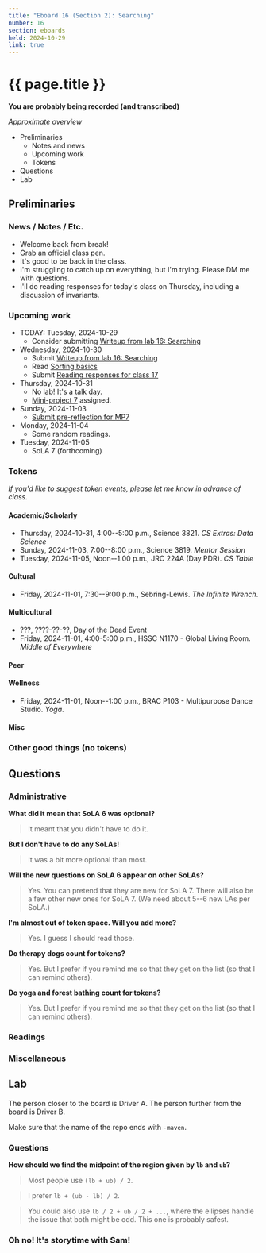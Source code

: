 ```yaml
---
title: "Eboard 16 (Section 2): Searching"
number: 16
section: eboards
held: 2024-10-29
link: true
---
```

# {{ page.title }}

**You are probably being recorded (and transcribed)**  

_Approximate overview_

* Preliminaries
    * Notes and news
    * Upcoming work
    * Tokens
* Questions
* Lab

Preliminaries
-------------

### News / Notes / Etc.

* Welcome back from break!
* Grab an official class pen.
* It's good to be back in the class.
* I'm struggling to catch up on everything, but I'm trying. Please DM me
  with questions.
* I'll do reading responses for today's class on Thursday, including a
  discussion of invariants.

### Upcoming work

* TODAY: Tuesday, 2024-10-29
    * Consider submitting [Writeup from lab 16: Searching](https://www.gradescope.com/courses/818402/assignments/5237052)
* Wednesday, 2024-10-30
   * Submit [Writeup from lab 16: Searching](https://www.gradescope.com/courses/818402/assignments/5237052)
   * Read [Sorting basics](../readings/sorting)
   * Submit [Reading responses for class 17](https://www.gradescope.com/courses/818402/assignments/5237054)
* Thursday, 2024-10-31
    * No lab! It's a talk day.
    * [Mini-project 7](../mps/mp07) assigned.
* Sunday, 2024-11-03
    * [Submit pre-reflection for MP7]()
* Monday, 2024-11-04
    * Some random readings.
* Tuesday, 2024-11-05
    * SoLA 7 (forthcoming)

### Tokens

_If you'd like to suggest token events, please let me know in advance of 
class._

#### Academic/Scholarly

* Thursday, 2024-10-31, 4:00--5:00 p.m., Science 3821.
  _CS Extras: Data Science_
* Sunday, 2024-11-03, 7:00--8:00 p.m., Science 3819.
  _Mentor Session_
* Tuesday, 2024-11-05, Noon--1:00 p.m., JRC 224A (Day PDR).
  _CS Table_

#### Cultural

* Friday, 2024-11-01, 7:30--9:00 p.m., Sebring-Lewis.
  _The Infinite Wrench_.

#### Multicultural

* ???, ????-??-??, Day of the Dead Event
* Friday, 2024-11-01, 4:00-5:00 p.m., HSSC N1170 - Global Living Room.
  _Middle of Everywhere_ 

#### Peer

#### Wellness

* Friday, 2024-11-01, Noon--1:00 p.m., BRAC P103 - Multipurpose Dance Studio.
  _Yoga_.

#### Misc

### Other good things (no tokens)

Questions
---------

### Administrative

**What did it mean that SoLA 6 was optional?**

> It meant that you didn't have to do it.

**But I don't have to do any SoLAs!**

> It was a bit more optional than most.

**Will the new questions on SoLA 6 appear on other SoLAs?**

> Yes. You can pretend that they are new for SoLA 7. There will also be
  a few other new ones for SoLA 7. (We need about 5--6 new LAs per SoLA.)

**I'm almost out of token space. Will you add more?**

> Yes. I guess I should read those.

**Do therapy dogs count for tokens?**

> Yes. But I prefer if you remind me so that they get on the list (so that
  I can remind others).

**Do yoga and forest bathing count for tokens?**

> Yes. But I prefer if you remind me so that they get on the list (so that
  I can remind others).

### Readings

### Miscellaneous

Lab
---

The person closer to the board is Driver A. The person further from the board is Driver B.

Make sure that the name of the repo ends with `-maven`.

### Questions

**How should we find the midpoint of the region given by `lb` and `ub`?**

> Most people use `(lb + ub) / 2`.

> I prefer `lb + (ub - lb) / 2`.

> You could also use `lb / 2 + ub / 2 + ...`, where the ellipses handle the
  issue that both might be odd. This one is probably safest.

### Oh no! It's storytime with Sam!

